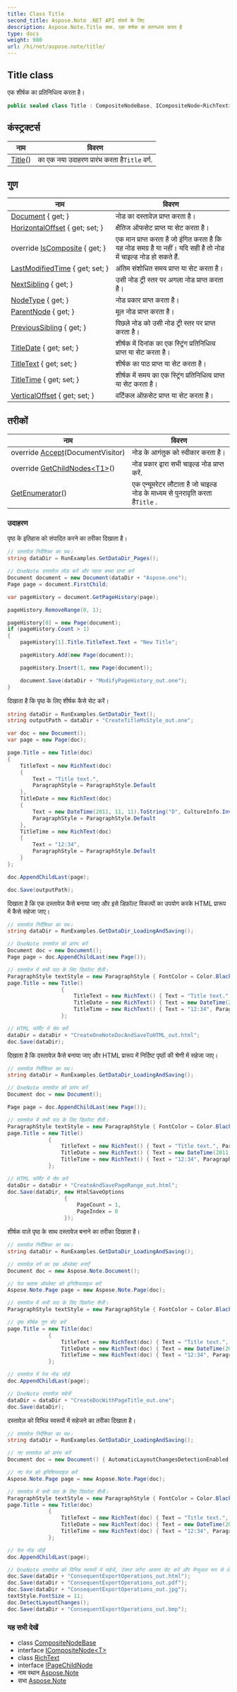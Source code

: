 ```yaml
---
title: Class Title
second_title: Aspose.Note .NET API संदर्भ के लिए
description: Aspose.Note.Title कक्ष. एक शर्षक क प्रतनधत्व करत है
type: docs
weight: 980
url: /hi/net/aspose.note/title/
---
```

## Title class

एक शीर्षक का प्रतिनिधित्व करता है।

```csharp
public sealed class Title : CompositeNodeBase, ICompositeNode<RichText>, IPageChildNode
```

## कंस्ट्रक्टर्स

| नाम | विवरण |
| --- | --- |
| [Title](title/#constructor)() | का एक नया उदाहरण प्रारंभ करता है`Title` वर्ग. |

## गुण

| नाम | विवरण |
| --- | --- |
| [Document](../../aspose.note/node/document/) { get; } | नोड का दस्तावेज़ प्राप्त करता है। |
| [HorizontalOffset](../../aspose.note/title/horizontaloffset/) { get; set; } | क्षैतिज ऑफसेट प्राप्त या सेट करता है। |
| override [IsComposite](../../aspose.note/title/iscomposite/) { get; } | एक मान प्राप्त करता है जो इंगित करता है कि यह नोड समग्र है या नहीं। यदि सही है तो नोड में चाइल्ड नोड हो सकते हैं. |
| [LastModifiedTime](../../aspose.note/title/lastmodifiedtime/) { get; set; } | अंतिम संशोधित समय प्राप्त या सेट करता है। |
| [NextSibling](../../aspose.note/node/nextsibling/) { get; } | उसी नोड ट्री स्तर पर अगला नोड प्राप्त करता है। |
| [NodeType](../../aspose.note/node/nodetype/) { get; } | नोड प्रकार प्राप्त करता है। |
| [ParentNode](../../aspose.note/node/parentnode/) { get; } | मूल नोड प्राप्त करता है। |
| [PreviousSibling](../../aspose.note/node/previoussibling/) { get; } | पिछले नोड को उसी नोड ट्री स्तर पर प्राप्त करता है। |
| [TitleDate](../../aspose.note/title/titledate/) { get; set; } | शीर्षक में दिनांक का एक स्ट्रिंग प्रतिनिधित्व प्राप्त या सेट करता है। |
| [TitleText](../../aspose.note/title/titletext/) { get; set; } | शीर्षक का पाठ प्राप्त या सेट करता है। |
| [TitleTime](../../aspose.note/title/titletime/) { get; set; } | शीर्षक में समय का एक स्ट्रिंग प्रतिनिधित्व प्राप्त या सेट करता है। |
| [VerticalOffset](../../aspose.note/title/verticaloffset/) { get; set; } | वर्टिकल ऑफ़सेट प्राप्त या सेट करता है। |

## तरीकों

| नाम | विवरण |
| --- | --- |
| override [Accept](../../aspose.note/title/accept/)(DocumentVisitor) | नोड के आगंतुक को स्वीकार करता है। |
| override [GetChildNodes&lt;T1&gt;](../../aspose.note/title/getchildnodes/#getchildnodes_1)() | नोड प्रकार द्वारा सभी चाइल्ड नोड प्राप्त करें. |
| [GetEnumerator](../../aspose.note/title/getenumerator/)() | एक एन्यूमरेटर लौटाता है जो चाइल्ड नोड के माध्यम से पुनरावृति करता है`Title` . |

### उदाहरण

पृष्ठ के इतिहास को संपादित करने का तरीका दिखाता है।

```csharp
// दस्तावेज़ निर्देशिका का पथ।
string dataDir = RunExamples.GetDataDir_Pages();

// OneNote दस्तावेज़ लोड करें और पहला बच्चा प्राप्त करें           
Document document = new Document(dataDir + "Aspose.one");
Page page = document.FirstChild;

var pageHistory = document.GetPageHistory(page);

pageHistory.RemoveRange(0, 1);

pageHistory[0] = new Page(document);
if (pageHistory.Count > 1)
{
    pageHistory[1].Title.TitleText.Text = "New Title";

    pageHistory.Add(new Page(document));

    pageHistory.Insert(1, new Page(document));

    document.Save(dataDir + "ModifyPageHistory_out.one");
}
```

दिखाता है कि पृष्ठ के लिए शीर्षक कैसे सेट करें।

```csharp
string dataDir = RunExamples.GetDataDir_Text();
string outputPath = dataDir + "CreateTitleMsStyle_out.one";

var doc = new Document();
var page = new Page(doc);

page.Title = new Title(doc)
{
    TitleText = new RichText(doc)
    {
        Text = "Title text.",
        ParagraphStyle = ParagraphStyle.Default
    },
    TitleDate = new RichText(doc)
    {
        Text = new DateTime(2011, 11, 11).ToString("D", CultureInfo.InvariantCulture),
        ParagraphStyle = ParagraphStyle.Default
    },
    TitleTime = new RichText(doc)
    {
        Text = "12:34",
        ParagraphStyle = ParagraphStyle.Default
    }
};

doc.AppendChildLast(page);

doc.Save(outputPath);
```

दिखाता है कि एक दस्तावेज़ कैसे बनाया जाए और इसे डिफ़ॉल्ट विकल्पों का उपयोग करके HTML प्रारूप में कैसे सहेजा जाए।

```csharp
// दस्तावेज़ निर्देशिका का पथ।
string dataDir = RunExamples.GetDataDir_LoadingAndSaving();

// OneNote दस्तावेज़ को प्रारंभ करें
Document doc = new Document();
Page page = doc.AppendChildLast(new Page());

// दस्तावेज़ में सभी पाठ के लिए डिफ़ॉल्ट शैली।
ParagraphStyle textStyle = new ParagraphStyle { FontColor = Color.Black, FontName = "Arial", FontSize = 10 };
page.Title = new Title()
                 {
                     TitleText = new RichText() { Text = "Title text.", ParagraphStyle = textStyle },
                     TitleDate = new RichText() { Text = new DateTime(2011, 11, 11).ToString("D", CultureInfo.InvariantCulture), ParagraphStyle = textStyle },
                     TitleTime = new RichText() { Text = "12:34", ParagraphStyle = textStyle }
                 };

// HTML फॉर्मेट में सेव करें
dataDir = dataDir + "CreateOneNoteDocAndSaveToHTML_out.html";
doc.Save(dataDir);
```

दिखाता है कि दस्तावेज़ कैसे बनाया जाए और HTML प्रारूप में निर्दिष्ट पृष्ठों की श्रेणी में सहेजा जाए।

```csharp
// दस्तावेज़ निर्देशिका का पथ।
string dataDir = RunExamples.GetDataDir_LoadingAndSaving();

// OneNote दस्तावेज़ को प्रारंभ करें
Document doc = new Document();

Page page = doc.AppendChildLast(new Page());

// दस्तावेज़ में सभी पाठ के लिए डिफ़ॉल्ट शैली।
ParagraphStyle textStyle = new ParagraphStyle { FontColor = Color.Black, FontName = "Arial", FontSize = 10 };
page.Title = new Title()
             {
                 TitleText = new RichText() { Text = "Title text.", ParagraphStyle = textStyle },
                 TitleDate = new RichText() { Text = new DateTime(2011, 11, 11).ToString("D", CultureInfo.InvariantCulture), ParagraphStyle = textStyle },
                 TitleTime = new RichText() { Text = "12:34", ParagraphStyle = textStyle }
             };

// HTML फॉर्मेट में सेव करें
dataDir = dataDir + "CreateAndSavePageRange_out.html";
doc.Save(dataDir, new HtmlSaveOptions
                  {
                      PageCount = 1,
                      PageIndex = 0
                  });
```

शीर्षक वाले पृष्ठ के साथ दस्तावेज़ बनाने का तरीका दिखाता है।

```csharp
// दस्तावेज़ निर्देशिका का पथ।
string dataDir = RunExamples.GetDataDir_LoadingAndSaving();

// दस्तावेज़ वर्ग का एक ऑब्जेक्ट बनाएँ
Document doc = new Aspose.Note.Document();

// पेज क्लास ऑब्जेक्ट को इनिशियलाइज़ करें
Aspose.Note.Page page = new Aspose.Note.Page(doc);

// दस्तावेज़ में सभी पाठ के लिए डिफ़ॉल्ट शैली।
ParagraphStyle textStyle = new ParagraphStyle { FontColor = Color.Black, FontName = "Arial", FontSize = 10 };

// पृष्ठ शीर्षक गुण सेट करें
page.Title = new Title(doc)
             {
                 TitleText = new RichText(doc) { Text = "Title text.", ParagraphStyle = textStyle },
                 TitleDate = new RichText(doc) { Text = new DateTime(2011, 11, 11).ToString("D", CultureInfo.InvariantCulture), ParagraphStyle = textStyle },
                 TitleTime = new RichText(doc) { Text = "12:34", ParagraphStyle = textStyle }
             };

// दस्तावेज़ में पेज नोड जोड़ें
doc.AppendChildLast(page);

// OneNote दस्तावेज़ सहेजें
dataDir = dataDir + "CreateDocWithPageTitle_out.one";
doc.Save(dataDir);
```

दस्तावेज़ को विभिन्न स्वरूपों में सहेजने का तरीका दिखाता है।

```csharp
// दस्तावेज़ निर्देशिका का पथ।
string dataDir = RunExamples.GetDataDir_LoadingAndSaving();

// नए दस्तावेज़ को प्रारंभ करें
Document doc = new Document() { AutomaticLayoutChangesDetectionEnabled = false };

// नए पेज को इनिशियलाइज़ करें
Aspose.Note.Page page = new Aspose.Note.Page(doc);

// दस्तावेज़ में सभी पाठ के लिए डिफ़ॉल्ट शैली।
ParagraphStyle textStyle = new ParagraphStyle { FontColor = Color.Black, FontName = "Arial", FontSize = 10 };
page.Title = new Title(doc)
             {
                 TitleText = new RichText(doc) { Text = "Title text.", ParagraphStyle = textStyle },
                 TitleDate = new RichText(doc) { Text = new DateTime(2011, 11, 11).ToString("D", CultureInfo.InvariantCulture), ParagraphStyle = textStyle },
                 TitleTime = new RichText(doc) { Text = "12:34", ParagraphStyle = textStyle }
             };

// पेज नोड जोड़ें
doc.AppendChildLast(page);

// OneNote दस्तावेज़ को विभिन्न स्वरूपों में सहेजें, टेक्स्ट फ़ॉन्ट आकार सेट करें और मैन्युअल रूप से लेआउट परिवर्तनों का पता लगाएं।
doc.Save(dataDir + "ConsequentExportOperations_out.html");            
doc.Save(dataDir + "ConsequentExportOperations_out.pdf");            
doc.Save(dataDir + "ConsequentExportOperations_out.jpg");            
textStyle.FontSize = 11;           
doc.DetectLayoutChanges();            
doc.Save(dataDir + "ConsequentExportOperations_out.bmp");
```

### यह सभी देखें

* class [CompositeNodeBase](../compositenodebase/)
* interface [ICompositeNode&lt;T&gt;](../icompositenode-1/)
* class [RichText](../richtext/)
* interface [IPageChildNode](../ipagechildnode/)
* नाम स्थान [Aspose.Note](../../aspose.note/)
* सभा [Aspose.Note](../../)


